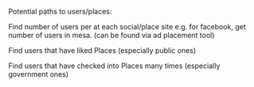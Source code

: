 Potential paths to users/places:

Find number of users per at each social/place site
	e.g. for facebook, get number of users in mesa. (can be found via ad placement tool)

Find users that have liked Places (especially public ones)

Find users that have checked into Places many times (especially government ones)

